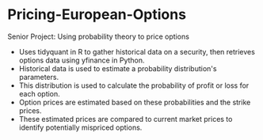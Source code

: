 # Pricing-European-Options
Senior Project: Using probability theory to price options

- Uses tidyquant in R to gather historical data on a security, then retrieves options data using yfinance in Python.
- Historical data is used to estimate a probability distribution's parameters.
- This distribution is used to calculate the probability of profit or loss for each option.
- Option prices are estimated based on these probabilities and the strike prices.
- These estimated prices are compared to current market prices to identify potentially mispriced options.
